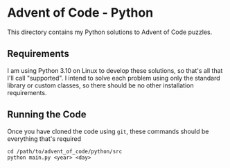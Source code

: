 # Advent of Code - Python

This directory contains my Python solutions to Advent of Code puzzles.

## Requirements

I am using Python 3.10 on Linux to develop these solutions, 
so that's all that I'll call "supported".
I intend to solve each problem using only the standard library or
custom classes, so there should be no other installation requirements.

## Running the Code

Once you have cloned the code using `git`, these commands should be everything
that's required
```
cd /path/to/advent_of_code/python/src
python main.py <year> <day>
```
